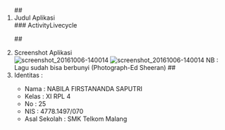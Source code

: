 <ol>
##<li> Judul Aplikasi </li>
### ActivityLivecycle
  
##<li> Screenshot Aplikasi </li>
![screenshot_20161006-140014](https://cloud.githubusercontent.com/assets/22027035/19153796/25679882-8c02-11e6-8065-bf583f519722.png)
![screenshot_20161006-140014](https://cloud.githubusercontent.com/assets/22027035/19153796/25679882-8c02-11e6-8065-bf583f519722.png)
NB : Lagu sudah bisa berbunyi (Photograph-Ed Sheeran)
##<li> Identitas : </li>
 
 <ul>
 <li> Nama : NABILA FIRSTANANDA SAPUTRI </li>
 <li> Kelas : XI RPL 4 </li>
 <li> No : 25 </li>
 <li> NIS : 4778.1497/070 </li>
 <li> Asal Sekolah : SMK Telkom Malang </li>
 </ul>

